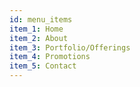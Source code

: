 ```yaml
---
id: menu_items
item_1: Home
item_2: About
item_3: Portfolio/Offerings
item_4: Promotions
item_5: Contact
---
```

